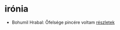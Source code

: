 # irónia

- Bohumil Hrabal: Őfelsége pincére voltam [részletek](_details/Bohumil%20Hrabal.md#id_446)